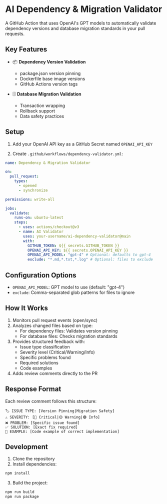 # AI Dependency & Migration Validator

A GitHub Action that uses OpenAI's GPT models to automatically validate dependency versions and database migration standards in your pull requests.

## Key Features

- 📦 **Dependency Version Validation**
  - package.json version pinning
  - Dockerfile base image versions
  - GitHub Actions version tags

- 🗄️ **Database Migration Validation**
  - Transaction wrapping
  - Rollback support
  - Data safety practices

## Setup

1. Add your OpenAI API key as a GitHub Secret named `OPENAI_API_KEY`

2. Create `.github/workflows/dependency-validator.yml`:

```yaml
name: Dependency & Migration Validator

on:
  pull_request:
    types:
      - opened
      - synchronize

permissions: write-all

jobs:
  validate:
    runs-on: ubuntu-latest
    steps:
      - uses: actions/checkout@v3
      - name: AI Validator
        uses: your-username/ai-dependency-validator@main
        with:
          GITHUB_TOKEN: ${{ secrets.GITHUB_TOKEN }}
          OPENAI_API_KEY: ${{ secrets.OPENAI_API_KEY }}
          OPENAI_API_MODEL: "gpt-4" # Optional: defaults to gpt-4
          exclude: "*.md,*.txt,*.log" # Optional: files to exclude
```

## Configuration Options

- `OPENAI_API_MODEL`: GPT model to use (default: "gpt-4")
- `exclude`: Comma-separated glob patterns for files to ignore

## How It Works

1. Monitors pull request events (open/sync)
2. Analyzes changed files based on type:
   - For dependency files: Validates version pinning
   - For database files: Checks migration standards
3. Provides structured feedback with:
   - Issue type classification
   - Severity level (Critical/Warning/Info)
   - Specific problems found
   - Required solutions
   - Code examples
4. Adds review comments directly to the PR

## Response Format

Each review comment follows this structure:

```
🏷️ ISSUE TYPE: [Version Pinning|Migration Safety]
⚠️ SEVERITY: [🔴 Critical|🟡 Warning|🟢 Info]
❌ PROBLEM: [Specific issue found]
✅ SOLUTION: [Exact fix required]
📝 EXAMPLE: [Code example of correct implementation]
```

## Development

1. Clone the repository
2. Install dependencies:
```bash
npm install
```
3. Build the project:
```bash
npm run build
npm run package
```